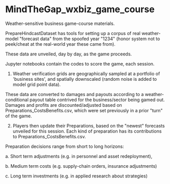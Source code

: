 # MindTheGap_wxbiz_game_course

Weather-sensitive business game-course materials. 

PrepareHindcastDataset has tools for setting up a corpus of real weather-model "forecast data" from the spoofed year "1234" (honor system not to peek/cheat at the real-world year these came from). 

These data are unveiled, day by day, as the game proceeds. 

Jupyter notebooks contain the codes to score the game, each session. 

1. Weather verification grids are geographically sampled at a portfolio of 'business sites', and spatially downscaled (random noise is added to model grid point data). 

These data are converted to damages and payouts according to a weather-conditional payout table contrived for the business/sector being gamed out. Damages and profits are discounted/adjusted based on Preparations_CostsBenefits.csv, which were set previously in a prior "turn" of the game.  

2. Players then update their Preparations, based on the "newest" forecasts unveiled for this session. Each kind of preparation has its contributions to Preparations_CostsBenefits.csv. 

Preparation decisions range from short to long horizons: 

a. Short term adjustments (e.g. in personnel and asset redeployment),

b. Medium term costs (e.g. supply-chain orders, insurance adjustments) 

c. Long term investments (e.g. in applied research about strategies) 


